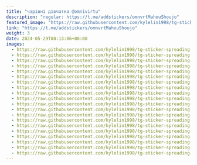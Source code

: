 ```yaml
---
title: "чарівні дівчатка @omnivirtu"
description: "regular: https://t.me/addstickers/omnvrtMahouShoujo"
featured_image: "https://raw.githubusercontent.com/kylelin1998/tg-sticker-spreading-worldwide-images/main/img/85d3336d-6e0c-4465-9760-6828b136493b.jpg"
link: "https://t.me/addstickers/omnvrtMahouShoujo"
weight: 3
date: 2024-05-29T08:13:06+08:00
images:
  - https://raw.githubusercontent.com/kylelin1998/tg-sticker-spreading-worldwide-images/main/img/85d3336d-6e0c-4465-9760-6828b136493b.jpg
  - https://raw.githubusercontent.com/kylelin1998/tg-sticker-spreading-worldwide-images/main/img/79eca90c-dc0a-4f79-9d89-4500afcfca2e.jpg
  - https://raw.githubusercontent.com/kylelin1998/tg-sticker-spreading-worldwide-images/main/img/d45578a1-37ae-4ff8-a1e9-34b5c6efe33f.jpg
  - https://raw.githubusercontent.com/kylelin1998/tg-sticker-spreading-worldwide-images/main/img/448a1769-c85c-4ccd-84fa-819a0a530a0c.jpg
  - https://raw.githubusercontent.com/kylelin1998/tg-sticker-spreading-worldwide-images/main/img/dd62dbc9-7d2f-490c-b0d7-af0d77003688.jpg
  - https://raw.githubusercontent.com/kylelin1998/tg-sticker-spreading-worldwide-images/main/img/682c7976-3322-4dc3-98fc-4d7acb2702db.jpg
  - https://raw.githubusercontent.com/kylelin1998/tg-sticker-spreading-worldwide-images/main/img/22142c58-4517-4390-9cd7-85a005915f43.jpg
  - https://raw.githubusercontent.com/kylelin1998/tg-sticker-spreading-worldwide-images/main/img/b8948e22-1246-41ac-bba0-636551661ab7.jpg
  - https://raw.githubusercontent.com/kylelin1998/tg-sticker-spreading-worldwide-images/main/img/1c1190cf-4b7e-4d4a-b33f-e2bba5440875.jpg
  - https://raw.githubusercontent.com/kylelin1998/tg-sticker-spreading-worldwide-images/main/img/8d963aa2-cb83-48ea-9588-a4ccb1d8c343.jpg
  - https://raw.githubusercontent.com/kylelin1998/tg-sticker-spreading-worldwide-images/main/img/e263200c-dcdf-440d-94ae-3002442750b4.jpg
  - https://raw.githubusercontent.com/kylelin1998/tg-sticker-spreading-worldwide-images/main/img/d9a99151-369e-4d1a-b2f3-f7fbd11e91df.jpg
  - https://raw.githubusercontent.com/kylelin1998/tg-sticker-spreading-worldwide-images/main/img/9dda5e3d-3292-4b2a-906c-33c475165321.jpg
  - https://raw.githubusercontent.com/kylelin1998/tg-sticker-spreading-worldwide-images/main/img/beb60e24-75e0-49f8-b4b3-e89e34590705.jpg
  - https://raw.githubusercontent.com/kylelin1998/tg-sticker-spreading-worldwide-images/main/img/7a5ab884-d216-47df-bb31-f79499302963.jpg
  - https://raw.githubusercontent.com/kylelin1998/tg-sticker-spreading-worldwide-images/main/img/40580185-73f0-486e-b812-778e2304b462.jpg
  - https://raw.githubusercontent.com/kylelin1998/tg-sticker-spreading-worldwide-images/main/img/99d71e71-aaed-40aa-9193-41f70b519f80.jpg
  - https://raw.githubusercontent.com/kylelin1998/tg-sticker-spreading-worldwide-images/main/img/6df3bb5c-31a8-46e0-a481-7bbeda74a96c.jpg
  - https://raw.githubusercontent.com/kylelin1998/tg-sticker-spreading-worldwide-images/main/img/7f72a4cd-e37f-4787-bde2-e8449f7448d1.jpg
  - https://raw.githubusercontent.com/kylelin1998/tg-sticker-spreading-worldwide-images/main/img/1611829b-6356-4417-8a71-87bbf46d53ec.jpg
---
```

